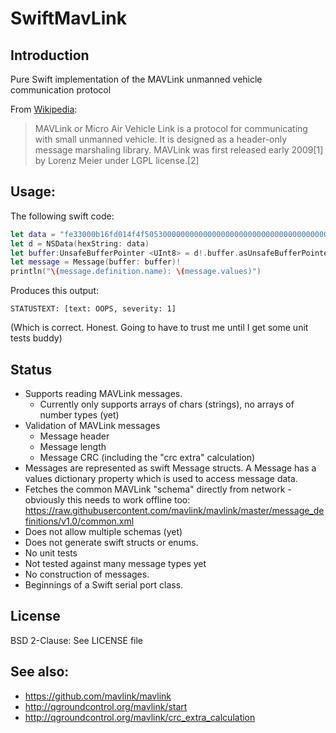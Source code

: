 # SwiftMavLink

## Introduction

Pure Swift implementation of the MAVLink unmanned vehicle communication protocol

From [Wikipedia](https://en.wikipedia.org/wiki/MAVLink):

> MAVLink or Micro Air Vehicle Link is a protocol for communicating with small unmanned vehicle. It is designed as a header-only message marshaling library. MAVLink was first released early 2009[1] by Lorenz Meier under LGPL license.[2]

## Usage:

The following swift code:

```swift
let data = "fe33000b16fd014f4f505300000000000000000000000000000000000000000000000000000000000000000000000000000000000000000000b32f"
let d = NSData(hexString: data)
let buffer:UnsafeBufferPointer <UInt8> = d!.buffer.asUnsafeBufferPointer()
let message = Message(buffer: buffer)!
println("\(message.definition.name): \(message.values)")
```
Produces this output:

```
STATUSTEXT: [text: OOPS, severity: 1]
```

(Which is correct. Honest. Going to have to trust me until I get some unit tests buddy)

## Status

* Supports reading MAVLink messages.
  * Currently only supports arrays of chars (strings), no arrays of number types (yet)
* Validation of MAVLink messages
  * Message header
  * Message length
  * Message CRC (including the "crc extra" calculation)
* Messages are represented as swift Message structs. A Message has a values dictionary property which is used to access message data.
* Fetches the common MAVLink "schema" directly from network - obviously this needs to work offline too: https://raw.githubusercontent.com/mavlink/mavlink/master/message_definitions/v1.0/common.xml
* Does not allow multiple schemas (yet)
* Does not generate swift structs or enums.
* No unit tests
* Not tested against many message types yet
* No construction of messages.
* Beginnings of a Swift serial port class.

## License

BSD 2-Clause: See LICENSE file

## See also:

* https://github.com/mavlink/mavlink
* http://qgroundcontrol.org/mavlink/start
* http://qgroundcontrol.org/mavlink/crc_extra_calculation

